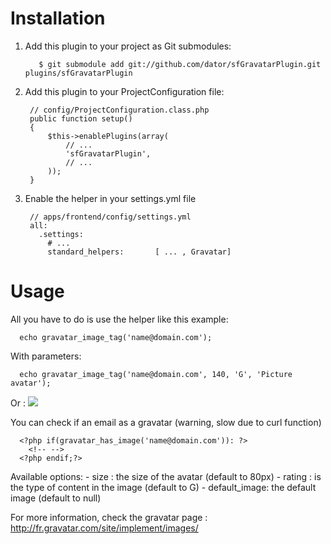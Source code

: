 Installation
============

1. Add this plugin to your project as Git submodules:

          $ git submodule add git://github.com/dator/sfGravatarPlugin.git plugins/sfGravatarPlugin


  2. Add this plugin to your ProjectConfiguration file:

          // config/ProjectConfiguration.class.php
          public function setup()
          {
              $this->enablePlugins(array(
                  // ...
                  'sfGravatarPlugin',
                  // ...
              ));
          }
          
  3. Enable the helper in your settings.yml file

          // apps/frontend/config/settings.yml
          all:
            .settings:
              # ...
              standard_helpers:       [ ... , Gravatar]

Usage
=====

All you have to do is use the helper like this example:

      echo gravatar_image_tag('name@domain.com');

With parameters:

      echo gravatar_image_tag('name@domain.com', 140, 'G', 'Picture avatar');

Or :
      <img src="<?php echo gravatar_image('name@domain.com', 140, 'G'); ?>" />
    
You can check if an email as a gravatar (warning, slow due to curl function)

      <?php if(gravatar_has_image('name@domain.com')): ?>  
        <!-- -->
      <?php endif;?>
Available options:
    - size : the size of the avatar (default to 80px)
    - rating : is the type of content in the image (default to G)
    - default_image: the default image (default to null)

For more information, check the gravatar page : http://fr.gravatar.com/site/implement/images/